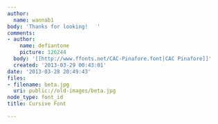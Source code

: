 ```yaml
---
author:
  name: wannab1
body: 'Thanks for looking!   '
comments:
- author:
    name: defiantone
    picture: 126244
  body: '[[http://www.ffonts.net/CAC-Pinafore.font|CAC Pinafore]]'
  created: '2013-03-29 00:43:01'
date: '2013-03-28 20:49:43'
files:
- filename: beta.jpg
  uri: public://old-images/beta.jpg
node_type: font_id
title: Cursive Font

---
```

